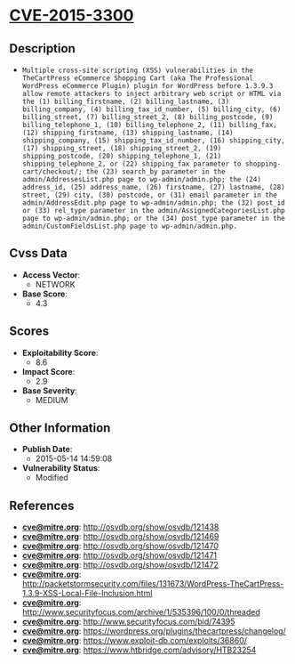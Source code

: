 
# [CVE-2015-3300](https://cve.mitre.org/cgi-bin/cvename.cgi?name=CVE-2015-3300)

## Description

- `Multiple cross-site scripting (XSS) vulnerabilities in the TheCartPress eCommerce Shopping Cart (aka The Professional WordPress eCommerce Plugin) plugin for WordPress before 1.3.9.3 allow remote attackers to inject arbitrary web script or HTML via the (1) billing_firstname, (2) billing_lastname, (3) billing_company, (4) billing_tax_id_number, (5) billing_city, (6) billing_street, (7) billing_street_2, (8) billing_postcode, (9) billing_telephone_1, (10) billing_telephone_2, (11) billing_fax, (12) shipping_firstname, (13) shipping_lastname, (14) shipping_company, (15) shipping_tax_id_number, (16) shipping_city, (17) shipping_street, (18) shipping_street_2, (19) shipping_postcode, (20) shipping_telephone_1, (21) shipping_telephone_2, or (22) shipping_fax parameter to shopping-cart/checkout/; the (23) search_by parameter in the admin/AddressesList.php page to wp-admin/admin.php; the (24) address_id, (25) address_name, (26) firstname, (27) lastname, (28) street, (29) city, (30) postcode, or (31) email parameter in the admin/AddressEdit.php page to wp-admin/admin.php; the (32) post_id or (33) rel_type parameter in the admin/AssignedCategoriesList.php page to wp-admin/admin.php; or the (34) post_type parameter in the admin/CustomFieldsList.php page to wp-admin/admin.php.`

## Cvss Data

- **Access Vector**:
  - NETWORK
- **Base Score**:
  - 4.3

## Scores

- **Exploitability Score**:
  - 8.6
- **Impact Score**:
  - 2.9
- **Base Severity**:
  - MEDIUM

## Other Information

- **Publish Date**:
  - 2015-05-14 14:59:08
- **Vulnerability Status**:
  - Modified

## References

- **cve@mitre.org**: http://osvdb.org/show/osvdb/121438
- **cve@mitre.org**: http://osvdb.org/show/osvdb/121469
- **cve@mitre.org**: http://osvdb.org/show/osvdb/121470
- **cve@mitre.org**: http://osvdb.org/show/osvdb/121471
- **cve@mitre.org**: http://osvdb.org/show/osvdb/121472
- **cve@mitre.org**: http://packetstormsecurity.com/files/131673/WordPress-TheCartPress-1.3.9-XSS-Local-File-Inclusion.html
- **cve@mitre.org**: http://www.securityfocus.com/archive/1/535396/100/0/threaded
- **cve@mitre.org**: http://www.securityfocus.com/bid/74395
- **cve@mitre.org**: https://wordpress.org/plugins/thecartpress/changelog/
- **cve@mitre.org**: https://www.exploit-db.com/exploits/36860/
- **cve@mitre.org**: https://www.htbridge.com/advisory/HTB23254
